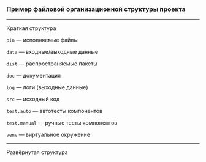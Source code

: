 ### Пример файловой организационной структуры проекта

---

Краткая структура

<!-- project                -->
<!-- ├───.git               -->
<!-- ├───.idea              -->
<!-- ├───bin                -->
<!-- ├───data               -->
<!-- │   ├───production     -->
<!-- │   └───test           -->
<!-- ├───dist               -->
<!-- ├───doc                -->
<!-- ├───log                -->
<!-- ├───src                -->
<!-- │   ├───package1       -->
<!-- │   └───package2       -->
<!-- ├───test               -->
<!-- │   ├───auto           -->
<!-- │   │   ├───package1   -->
<!-- │   │   └───package2   -->
<!-- │   └───manual         -->
<!-- └───venv               -->
<!--     ├───Lib            -->
<!--     └───Scripts        -->

`bin` — исполняемые файлы

`data` — входные/выходные данные

`dist` — распространяемые пакеты

`doc` — документация

`log` — логи (выходные данные)

`src` — исходный код

`test.auto` — автотесты компонентов

`test.manual` — ручные тесты компонентов

`venv` — виртуальное окружение

---

Развёрнутая структура

<!-- project            -->
<!-- │   .gitignore        -->
<!-- │   pyproject.toml    -->
<!-- │   README.md        -->
<!-- │                    -->
<!-- ├───.git            -->
<!-- │       HEAD        -->
<!-- │       index        -->
<!-- │       ...        -->
<!-- │                    -->
<!-- ├───.idea            -->
<!-- │       project.iml   -->
<!-- │       vcs.xml    -->
<!-- │       workspace.xml   -->
<!-- │       ...        -->
<!-- │                    -->
<!-- ├───bin            -->
<!-- │                    -->
<!-- ├───data            -->
<!-- │   │   conf.json    -->
<!-- │   │                -->
<!-- │   ├───production    -->
<!-- │   │                -->
<!-- │   └───test        -->
<!-- │                    -->
<!-- ├───doc            -->
<!-- │                    -->
<!-- ├───log            -->
<!-- │                    -->
<!-- ├───src            -->
<!-- │   │   main.py    -->
<!-- │   │   __init__.py   -->
<!-- │   │                -->
<!-- │   ├───package1    -->
<!-- │   │       module1.py   -->
<!-- │   │       module2.py   -->
<!-- │   │       __init__.py  -->
<!-- │   │                -->
<!-- │   └───package2    -->
<!-- │           module3.py   -->
<!-- │           module4.py   -->
<!-- │           __init__.py  -->
<!-- │                    -->
<!-- ├───test            -->
<!-- │   │   test_integration.py    -->
<!-- │   │   __init__.py   -->
<!-- │   │                -->
<!-- │   ├───package1    -->
<!-- │   │       test_module1.py -->
<!-- │   │       test_module2.py -->
<!-- │   │       __init__.py  -->
<!-- │   │                -->
<!-- │   └───package2    -->
<!-- │           test_module3.py -->
<!-- │           test_module4.py -->
<!-- │           __init__.py  -->
<!-- │                    -->
<!-- └───venv            -->
<!--     │   pyvenv.cfg    -->
<!--     │   ...        -->
<!--     │                -->
<!--     ├───Lib        -->
<!--     │       ...    -->
<!--     │                -->
<!--     └───Scripts    -->
<!--             ...    -->

